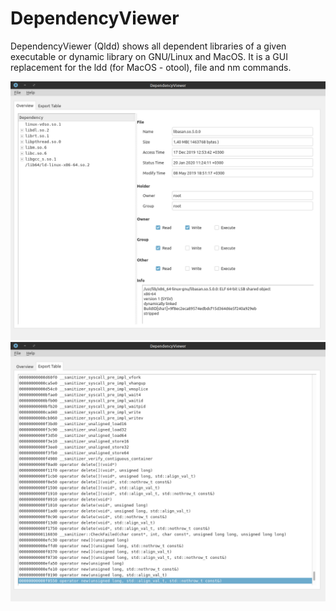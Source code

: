 DependencyViewer
===============

DependencyViewer (Qldd) shows all dependent libraries of a given executable or dynamic library on GNU/Linux and MacOS.
It is a GUI replacement for the ldd (for MacOS - otool), file and nm commands.

![Dependencies](screenshot/Qldd.png?raw=true "Qldd")
![Dependencies](screenshot/Qldd-Export.png?raw=true "Qldd")